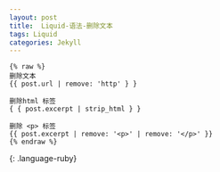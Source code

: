 ```yaml
---
layout: post
title:  Liquid-语法-删除文本
tags: Liquid
categories: Jekyll
---
```




~~~
{% raw %}
删除文本
{{ post.url | remove: 'http' } }

删除html 标签
{ { post.excerpt | strip_html } }

删除 <p> 标签
{{ post.excerpt | remove: '<p>' | remove: '</p>' }}
{% endraw %}
~~~
{: .language-ruby}

















